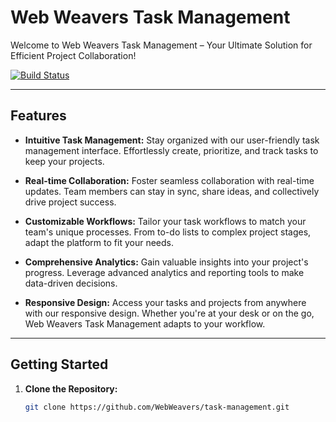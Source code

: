 # Web Weavers Task Management

Welcome to Web Weavers Task Management – Your Ultimate Solution for Efficient Project Collaboration!

[![Build Status](https://img.shields.io/badge/build-passing-brightgreen.svg)](https://plan-pixel.vercel.app/)


---

## Features

- **Intuitive Task Management:**
  Stay organized with our user-friendly task management interface. Effortlessly create, prioritize, and track tasks to keep your projects.

- **Real-time Collaboration:**
  Foster seamless collaboration with real-time updates. Team members can stay in sync, share ideas, and collectively drive project success.

- **Customizable Workflows:**
  Tailor your task workflows to match your team's unique processes. From to-do lists to complex project stages, adapt the platform to fit your needs.

- **Comprehensive Analytics:**
  Gain valuable insights into your project's progress. Leverage advanced analytics and reporting tools to make data-driven decisions.

- **Responsive Design:**
  Access your tasks and projects from anywhere with our responsive design. Whether you're at your desk or on the go, Web Weavers Task Management adapts to your workflow.

---

## Getting Started

1. **Clone the Repository:**
   ```bash
   git clone https://github.com/WebWeavers/task-management.git

